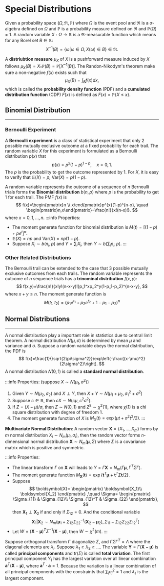 # Special Distributions

Given a probability space $(\Omega, \mathfrak{R},\mathbb{P})$ where $\Omega$ is the event pool and $\mathfrak{R}$ is a $\sigma$-algebra defined on $\Omega$ and $\mathbb{P}$ is a probability measure defined on $\mathfrak{R}$ and $\mathbb{P}(\Omega)=1$. A random variable $X:\Omega\to \mathbb{R}$ is a $\mathfrak{R}$-measurable function which means for any Borel set $B\in\mathbb{R}$:
$$
X^{-1}(B)=\lbrace\omega|\omega\in\Omega, X(\omega)\in B\rbrace \in\mathfrak{R}.
$$

A **distriubtion measure** $\mu_X$ of $X$ is a pushforward measure induced by $X$ follows $\mu_X(B)=X_*\mathbb{P}(B)=\mathbb{P}[X^{-1}(B)]$. The Randon-Nikodym's theorem make sure a non-negative $f(x)$ exists such that
$$
\mu_X(B)=\int_Bf(x)dx,
$$
which is called the **probability density function** (PDF) and a **cumulated distribution function** (CDP) $F(x)$ is defined as $F(x)=\mathbb{P}\lbrace X\le x\rbrace$.  

## Binomial Distribution
---
### Bernoulli Experiment
A **Bernoulli experiment** is a class of statistical experiment that only 2 possible mutually exclusive outcome at a fixed probability for each trail. The random variable $X$ for this experiment is formulated as a Bernoulli distribution $p(x)$ that
$$
p(x)=p^x(1-p)^{1-p},\quad x=0,1.
$$
The $p$ is the probability to get the outcome represented by $1$. For $X$, it is easy to verify that $\mathbb{E}(X)=p$, $\text{Var}(X)=p(1-p)$. 

A random variable represents the outcome of a sequence of $n$ Bernoulli trials forms the **Binomial distribution** $b(n,p)$ where $p$ is the probability to get 1 for each trail. The PMF $f(x)$ is
$$
f(x)=\begin{pmatrix}n \\ x\end{pmatrix}p^{x}(1-p)^{n-x}, \quad \begin{pmatrix}n,x\end{pmatrix}=\frac{n!}{x!(n-x)!}.
$$
where $x=0,1,\dots, n$. 
:::info Properties:
* The moment generate function for binomial distribution is $M(t)=[(1-p)+pe^t]^n$.
* $\mathbb{E}(X)=np$ and $\text{Var}(X)=np(1-p)$. 
* Suppose $X_i\sim b(n_i,p)$ and $Y=\sum_iX_i$, then $Y\sim b(\sum_in_i,p)$. 
:::

### Other Related Distributions
The Bernoulli trail can be extended to the case that 3 possible mutually exclusive outcomes from each trails. The random variable represents the outcome of $n$ sequence trials has a **trinominal distribution** $f(x,y)$:
$$
f(x,y)=\frac{n!}{x!y!(n-x-y)!}p_1^xp_2^y(1-p_1-p_2)^{n-x-y},
$$ 
where $x+y\le n$. The moment generate function is
$$
M(t_1,t_2)=(p_1e^{t_1}+p_2e^{t_2}+1-p_1-p_2)^n
$$

## Normal Distributions
---
A normal distribution play a important role in statistics due to central limit theorem. A normal distribution $N(\mu,\sigma)$ is determined by mean $\mu$ and variance and $\sigma$. Suppose a random variable obeys the normal distribution, the PDF is
$$
f(x)=\frac{1}{\sqrt{2\pi\sigma^2}}\exp\left(-\frac{(x-\mu)^2}{2\sigma^2}\right).
$$ 
A normal distribution $N(0,1)$ is called a **standard normal distribution**.

:::info Properties: (suppose $X\sim N(\mu_1,\sigma^2)$)
1. Given $Y\sim N(\mu_2,\sigma_2)$ and $X\perp Y$, then $X+Y\sim N(\mu_1+\mu_2,\sigma_1^2+\sigma^2)$
2. Suppose $c\in\mathbb{R}$, then $cX\sim N(c\mu,c^2\sigma^2)$. 
3. If $Z=(X-\mu)/\sigma$, then $Z\sim N(0,1)$ and $Z^2\sim\chi^2(1)$, where $\chi(1)$ is a chi square distribution with degree of freedom 1.
4. The moment generate function of $X$ is $M_X(t)=\exp(\mu t+\sigma^2 t^2/2)$. 
:::

**Multivariate Normal Distribution**: A random vector $\boldsymbol{X}=(X_1,\dots, X_m)$ forms by $m$ normal distribution $X_i\sim N_m(\mu_i,\sigma_i)$, then the random vector forms $n$-dimensional normal distribution $\boldsymbol{X}\sim N_m(\boldsymbol{\mu}, \Sigma)$ where $\Sigma$ is a covariance matrix which is positive and symmetric. 

:::info Properties:
* The linear transform $\Gamma$ on $\boldsymbol{X}$ will leads to $Y=\Gamma\boldsymbol{X} = N_m(\Gamma\boldsymbol{\mu},\Gamma^T\Sigma\Gamma)$. 
* The moment generate function $M_{\boldsymbol{X}}(\boldsymbol{t})=\exp\lbrace \boldsymbol{t}^T\boldsymbol{\mu}+\boldsymbol{t}^T\Sigma\boldsymbol{t}/2\rbrace$. 
* Suppose 
$$
\boldsymbol{X}=
\begin{pmatrix}
\boldsymbol{X_1}\\
\boldsymbol{X_2}
\end{pmatrix}
,\quad \Sigma= 
\begin{pmatrix}
\Sigma_{11} & \Sigma_{12}\\
\Sigma_{12}^T & \Sigma_{22}
\end{pmatrix},
$$
then $\boldsymbol{X}_1\perp\boldsymbol{X}_2$ if and only if $\Sigma_{12}=0$. And the conditional variable 
$$
\boldsymbol{X}_1|\boldsymbol{X}_2\sim N_m(\boldsymbol{\mu}_1+\Sigma_{12}\Sigma_{22}^{-1}(\boldsymbol{X}_2-\boldsymbol{\mu}_2), \Sigma_{11}-\Sigma_{12}\Sigma_{22}\Sigma_{12}^T)
$$
* Let $W=(\boldsymbol{X}-\boldsymbol{\mu})^T\Sigma^{-1}(\boldsymbol{X}-\boldsymbol{\mu})$, then $W\sim\chi^2(m)$.
:::

Suppose orthogonal transform $\Gamma$ diagonalize $\Sigma$, and $\Gamma\Sigma\Gamma^T=\Lambda$ where the diagonal elements are $\lambda_i$. Suppose $\lambda_1\ge\lambda_2\ge\dots$. The variable $\boldsymbol{Y}=\Gamma(\boldsymbol{X}-\boldsymbol{\mu})$ is called **principal components** and $\text{tr}(\Sigma)$ is called **total variation**. The first principal component $Y_1$ has the largest variation over all linear combination $\boldsymbol{a}^T(\boldsymbol{X}-\boldsymbol{\mu})$, where $\boldsymbol{a}^T\cdot\boldsymbol{a} = 1$. Because the variation is a linear combination of all principal components with the constraints that $\sum_ia_i^2=1$ and $\lambda_1$ is the largest component.
